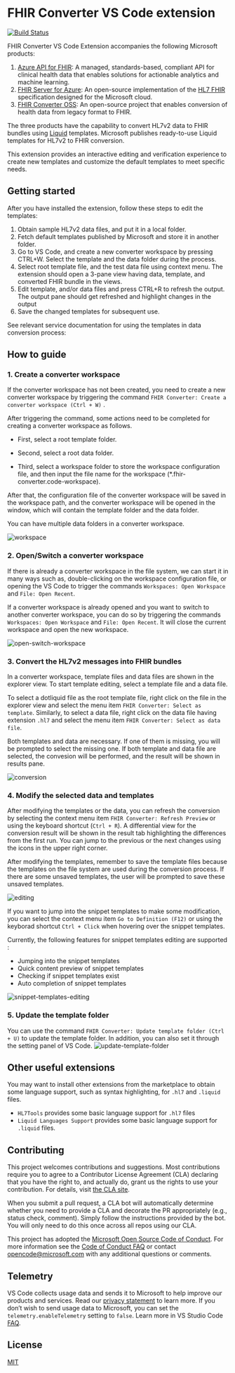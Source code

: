 # FHIR Converter VS Code extension

[![Build Status](https://microsofthealth.visualstudio.com/Health/_apis/build/status/Resolute/Converter/microsoft.vscode-azurehealthcareapis-tools?branchName=personal%2Fyankhuan%2Fconverter-vsc-extension)](https://microsofthealth.visualstudio.com/Health/_build/latest?definitionId=531&branchName=personal%2Fyankhuan%2Fconverter-vsc-extension)

FHIR Converter VS Code Extension accompanies the following Microsoft products:
1. [Azure API for FHIR](https://azure.microsoft.com/en-us/services/azure-api-for-fhir/):  A managed, standards-based, compliant API for clinical health data that enables solutions for actionable analytics and machine learning. 
1. [FHIR Server for Azure](https://github.com/microsoft/fhir-server): An open-source implementation of the [HL7 FHIR](https://www.hl7.org/fhir/) specification designed for the Microsoft cloud.
1. [FHIR Converter OSS](https://github.com/microsoft/FHIR-Converter): An open-source project that enables  conversion of health data from legacy format to FHIR. 
 
The three products have the capability to convert HL7v2 data to FHIR bundles using [Liquid](https://shopify.github.io/liquid/) templates. Microsoft publishes ready-to-use Liquid templates for HL7v2 to FHIR conversion.

This extension provides an interactive editing and verification experience to create new templates and customize the default templates to meet specific needs.

## Getting started

After you have installed the extension, follow these steps to edit the templates:

1. Obtain sample HL7v2 data files, and put it in a local folder.
1. Fetch default templates published by Microsoft and store it in another folder.
1. Go to VS Code, and create a new converter workspace by pressing CTRL+W. Select the template and the data folder during the process.
1. Select root template file, and the test data file using context menu. The extension should open a 3-pane view having data, template, and converted FHIR bundle in the views.
1. Edit template, and/or data files and press CTRL+R to refresh the output. The output pane should get refreshed and highlight changes in the output
1. Save the changed templates for subsequent use.

See relevant service documentation for using the templates in data conversion process:


## How to guide

### 1. Create a converter workspace

If the converter workspace has not been created, you need to create a new converter workspace by triggering the command `FHIR Converter: Create a converter workspace (Ctrl + W)` .

After triggering the command, some actions need to be completed for creating a converter workspace as follows.

- First, select a root template folder.

- Second, select a root data folder.
  
- Third, select a workspace folder to store the workspace configuration file, and then input the file name for the workspace (*.fhir-converter.code-workspace).

After that, the configuration file of the converter workspace will be saved in the workspace path, and the converter workspace will be opened in the window, which will contain the template folder and the data folder. 

You can have multiple data folders in a converter workspace.
  
![workspace](assets/workspace.gif)

### 2. Open/Switch a converter workspace

If there is already a converter workspace in the file system, we can start it in many ways such as, double-clicking on the workspace configuration file, or opening the VS Code to trigger the commands `Workspaces: Open Workspace` and `File: Open Recent`.

If a converter workspace is already opened and you want to switch to another converter workspace, you can do so by triggering the commands `Workspaces: Open Workspace` and `File: Open Recent`. It will close the current workspace and open the new workspace.

![open-switch-workspace](assets/open-switch-workspace.gif)

### 3. Convert the HL7v2 messages into FHIR bundles

In a converter workspace, template files and data files are shown in the explorer view. To start template editing, select a template file and a data file.

To select a dotliquid file as the root template file, right click on the file in the explorer view and select the menu item `FHIR Converter: Select as template`. Similarly, to select a data file, right click on the data file having extension `.hl7` and select the menu item `FHIR Converter: Select as data file`.

Both templates and data are necessary. If one of them is missing, you will be prompted to select the missing one. If both template and data file are selected, the convesion will be performed, and the result will be shown in results pane.

![conversion](assets/conversion.gif)

### 4. Modify the selected data and templates

After modifying the templates or the data, you can refresh the conversion by selecting the context menu item `FHIR Converter: Refresh Preview` or using the keyboard shortcut (`Ctrl + R`). A differential view for the conversion result will be shown in the result tab highlighting the differences from the first run. You can jump to the previous or the next changes using the icons in the upper right corner.

After modifying the templates, remember to save the template files because the templates on the file system are used during the conversion process. If there are some unsaved templates, the user will be prompted to save these unsaved templates.

![editing](assets/editing.gif)

If you want to jump into the snippet templates to make some modification, you can select the context menu item `Go to Definition (F12)`  or using the keyborad shortcut `Ctrl + Click` when hovering over the snippet templates.

Currently, the following features for snippet templates editing are supported :

- Jumping into the snippet templates
- Quick content preview of snippet templates
- Checking if snippet templates exist
- Auto completion of snippet templates

![snippet-templates-editing](assets/snippet-templates-editing.gif)

### 5. Update the template folder

You can use the command `FHIR Converter: Update template folder (Ctrl + U)` to update the template folder. In addition, you can also set it through the setting panel of VS Code.
![update-template-folder](assets/update-template-folder.gif)

## Other useful extensions

You may want to install other extensions from the marketplace to obtain some language support, such as syntax highlighting, for `.hl7` and `.liquid` files.

- `HL7Tools` provides some basic language support for `.hl7` files
- `Liquid Languages Support` provides some basic language support for `.liquid` files.

## Contributing

This project welcomes contributions and suggestions.  Most contributions require you to agree to a Contributor License Agreement (CLA) declaring that you have the right to, and actually do, grant us the rights to use your contribution. For details, visit [the CLA site](https://cla.opensource.microsoft.com).

When you submit a pull request, a CLA bot will automatically determine whether you need to provide a CLA and decorate the PR appropriately (e.g., status check, comment). Simply follow the instructions provided by the bot. You will only need to do this once across all repos using our CLA.

This project has adopted the [Microsoft Open Source Code of Conduct](https://opensource.microsoft.com/codeofconduct/). For more information see the [Code of Conduct FAQ](https://opensource.microsoft.com/codeofconduct/faq/) or contact [opencode@microsoft.com](mailto:opencode@microsoft.com) with any additional questions or comments.

## Telemetry

VS Code collects usage data and sends it to Microsoft to help improve our products and services. Read our [privacy statement](https://privacy.microsoft.com/en-us/privacystatement) to learn more. If you don’t wish to send usage data to Microsoft, you can set the `telemetry.enableTelemetry` setting to `false`. Learn more in VS Studio Code [FAQ](https://go.microsoft.com/fwlink/?linkid=870136).

## License

[MIT](LICENSE)
